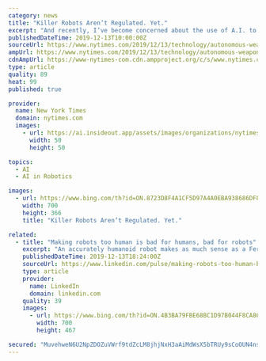 ```yaml
---
category: news
title: "Killer Robots Aren’t Regulated. Yet."
excerpt: "And recently, I’ve become concerned about the use of A.I. to kill people.” Stuart Russell. He was an early pioneer in artificial intelligence. He’s also been warning people about its potential danger for years. “So a killer robot is something that locates, selects and attacks human targets.” Stuart isn’t so worried about robots like ..."
publishedDateTime: 2019-12-13T10:00:00Z
sourceUrl: https://www.nytimes.com/2019/12/13/technology/autonomous-weapons-video.html
ampUrl: https://www.nytimes.com/2019/12/13/technology/autonomous-weapons-video.amp.html
cdnAmpUrl: https://www-nytimes-com.cdn.ampproject.org/c/s/www.nytimes.com/2019/12/13/technology/autonomous-weapons-video.amp.html
type: article
quality: 89
heat: 99
published: true

provider:
  name: New York Times
  domain: nytimes.com
  images:
    - url: https://ai.insideout.app/assets/images/organizations/nytimes.com-50x50.jpg
      width: 50
      height: 50

topics:
  - AI
  - AI in Robotics

images:
  - url: https://www.bing.com/th?id=ON.8723D8F4A1CF5D97A4A0EBA938686DF8
    width: 700
    height: 366
    title: "Killer Robots Aren’t Regulated. Yet."

related:
  - title: "Making robots too human is bad for humans, bad for robots"
    excerpt: "An accurately humanoid robot makes as much sense as a Ferrari with a top speed of five miles per ... It’s only a matter of time before the sand fills the spaces in the pyramid and her role is eliminated. From \"Human Compatible: Artificial Intelligence and the Problem of Control\" by Stuart Russell, published by Viking, an imprint of Penguin ..."
    publishedDateTime: 2019-12-13T18:24:00Z
    sourceUrl: https://www.linkedin.com/pulse/making-robots-too-human-bad-humans-stuart-russell
    type: article
    provider:
      name: LinkedIn
      domain: linkedin.com
    quality: 39
    images:
      - url: https://www.bing.com/th?id=ON.4B3BA79FBE68BC1D97B044F8CA86BFE7
        width: 700
        height: 467

secured: "MuvehweN6U2NpZDOZuVWrf9tdZcLM8jhjNxH3aAiMdWsX5bTRUy9sCoOUN4nsIJzi+kB22CdsWeMmhedQD+bdhigz6VmB4xvKvvDI2UUm7O7t2ikIaDtUB+ipCIB/WwfkrB+Om5Y08CBVBQ8g7G5oYE4rq5uHQhdv3KPz8CIh1FBqVqJXS1Jm580FsLT0j+pR8UraOTSUIwE6n1hHE/C1SMvPeGkdPfetZMiHGPdXLdjvsulJ7ibutioWZjBIkZKascGeGX5XyP4LWCuJx2adg==;fZa9bfQqqs7L5KivW4vrxQ=="
---
```


